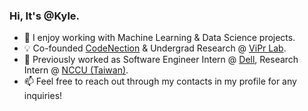 ### Hi, It's @Kyle.

- 🌱 I enjoy working with Machine Learning & Data Science projects.
- 💡 Co-founded [CodeNection](https://www.instagram.com/code_nection) & Undergrad Research @ [ViPr Lab](https://viprlab.github.io/).
- 🔭 Previously worked as Software Engineer Intern @ [Dell](https://www.dell.com/en-my), Research Intern @ [NCCU (Taiwan)](https://ee.ccu.edu.tw/).
- 📫 Feel free to reach out through my contacts in my profile for any inquiries!

<!-- <img align="left" alt="kyle-lyk's GitHub Stats" src="https://github-readme-stats-git-master-kyle-lyk.vercel.app/api?username=kyle-lyk&theme=tokyonight&count_private=true&show_icons=true&hide_border=true" /> -->


<!-- https://github-readme-stats-git-master-kyle-lyk.vercel.app/ -->

<!--
**kyle-lyk/kyle-lyk** is a ✨ _special_ ✨ repository because its `README.md` (this file) appears on your GitHub profile.

Here are some ideas to get you started:

- 🔭 I’m currently working on ...
- 🌱 I’m currently learning ...
- 👯 I’m looking to collaborate on ...
- 🤔 I’m looking for help with ...
- 💬 Ask me about ...
- 📫 How to reach me: ...
- 😄 Pronouns: ...
- ⚡ Fun fact: ...
- https://gist.github.com/rxaviers/7360908
-->

